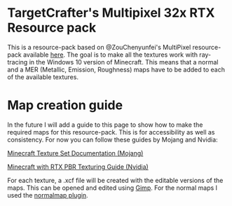 # TargetCrafter's Multipixel 32x RTX Resource pack

This is a resource-pack based on @ZouChenyunfei's MultiPixel resource-pack available [here](https://mcpedl.com/multipixel-texture-pack/). The goal is to make all the textures work with ray-tracing in the Windows 10 version of Minecraft. This means that a normal and a MER (Metallic, Emission, Roughness) maps have to be added to each of the available textures.

# Map creation guide
In the future I will add a guide to this page to show how to make the required maps for this resource-pack. This is for accessibility as well as consistency.
For now you can follow these guides by Mojang and Nvidia:

[Minecraft Texture Set Documentation (Mojang)](https://help.minecraft.net/hc/en-us/articles/360051308931-Minecraft-Texture-Set-Documentation)

[Minecraft with RTX PBR Texturing Guide (Nvidia)](https://www.nvidia.com/en-us/geforce/guides/minecraft-rtx-texturing-guide/)

For each texture, a .xcf file will be created with the editable versions of the maps. This can be opened and edited using [Gimp](https://www.gimp.org/downloads/). For the normal maps I used the [normalmap plugin](https://code.google.com/archive/p/gimp-normalmap/).
